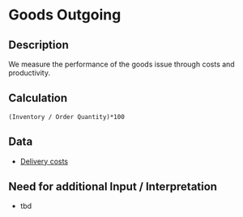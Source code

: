 # Goods Outgoing

## Description
We measure the performance of the goods issue through costs and productivity.

## Calculation
`(Inventory / Order Quantity)*100`

## Data
* [Delivery costs](https://github.com/fraunhofer-iem/move-kpi-system/blob/97f119ce6118ca5cee66ced5487342ce6ba174f1/kpis/Distribution%20Performance/Delivery_costs.md)

## Need for additional Input / Interpretation
* tbd
